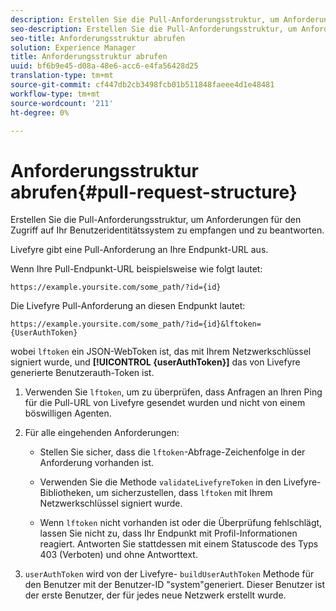 ```yaml
---
description: Erstellen Sie die Pull-Anforderungsstruktur, um Anforderungen für den Zugriff auf Ihr Benutzeridentitätssystem zu empfangen und zu beantworten.
seo-description: Erstellen Sie die Pull-Anforderungsstruktur, um Anforderungen für den Zugriff auf Ihr Benutzeridentitätssystem zu empfangen und zu beantworten.
seo-title: Anforderungsstruktur abrufen
solution: Experience Manager
title: Anforderungsstruktur abrufen
uuid: bf6b9e45-d08a-48e6-acc6-e4fa56428d25
translation-type: tm+mt
source-git-commit: cf447db2cb3498fcb01b511848faeee4d1e48481
workflow-type: tm+mt
source-wordcount: '211'
ht-degree: 0%

---
```



# Anforderungsstruktur abrufen{#pull-request-structure}

Erstellen Sie die Pull-Anforderungsstruktur, um Anforderungen für den Zugriff auf Ihr Benutzeridentitätssystem zu empfangen und zu beantworten.

Livefyre gibt eine Pull-Anforderung an Ihre Endpunkt-URL aus.

Wenn Ihre Pull-Endpunkt-URL beispielsweise wie folgt lautet:

```
https://example.yoursite.com/some_path/?id={id}
```

Die Livefyre Pull-Anforderung an diesen Endpunkt lautet:

```
https://example.yoursite.com/some_path/?id={id}&lftoken={UserAuthToken}
```

wobei `lftoken` ein JSON-WebToken ist, das mit Ihrem Netzwerkschlüssel signiert wurde, und **[!UICONTROL {userAuthToken}]** das von Livefyre generierte Benutzerauth-Token ist.

1. Verwenden Sie `lftoken`, um zu überprüfen, dass Anfragen an Ihren Ping für die Pull-URL von Livefyre gesendet wurden und nicht von einem böswilligen Agenten.
1. Für alle eingehenden Anforderungen:

   * Stellen Sie sicher, dass die `lftoken`-Abfrage-Zeichenfolge in der Anforderung vorhanden ist.
   * Verwenden Sie die Methode `validateLivefyreToken` in den Livefyre-Bibliotheken, um sicherzustellen, dass `lftoken` mit Ihrem Netzwerkschlüssel signiert wurde.

   * Wenn `lftoken` nicht vorhanden ist oder die Überprüfung fehlschlägt, lassen Sie nicht zu, dass Ihr Endpunkt mit Profil-Informationen reagiert. Antworten Sie stattdessen mit einem Statuscode des Typs 403 (Verboten) und ohne Antworttext.

1. `userAuthToken` wird von der Livefyre- `buildUserAuthToken` Methode für den Benutzer mit der Benutzer-ID &quot;system&quot;generiert. Dieser Benutzer ist der erste Benutzer, der für jedes neue Netzwerk erstellt wurde.
